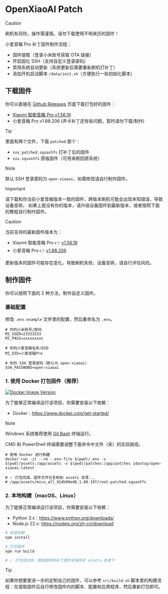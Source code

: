 # OpenXiaoAI Patch

> [!CAUTION]
> 刷机有风险，操作需谨慎。请勿下载使用不明来历的固件！

小爱音箱 Pro 补丁固件制作流程：
- 固件提取（登录小米账号获取 OTA 链接）
- 开启固化 SSH（支持自定义登录密码）
- 禁用系统自动更新（系统更新后需要重新刷机打补丁）
- 添加开机启动脚本 `/data/init.sh`（方便执行一些初始化脚本）

## 下载固件

你可以直接在 [Github Releases](https://github.com/idootop/open-xiaoai/releases) 页面下载打包好的固件：
- [Xiaomi 智能音箱 Pro v1.56.19](https://github.com/idootop/open-xiaoai/releases/tag/OH2P_1.56.19)
- 小爱音箱 Pro v1.88.206 (声卡补丁还有些问题，暂时请勿下载/制作)

> [!TIP]
> 里面有两个文件，下载 `patched` 那个：
> - `xxx_patched.squashfs` 打补丁后的固件
> - `xxx.squashfs` 原版固件（可用来刷回原系统）

> [!NOTE]
> 默认 SSH 登录密码为 `open-xiaoai`，如需修改请自行制作固件。


> [!IMPORTANT]
> 请下载和你当前小爱音箱版本一致的固件，跨版本刷机可能会出现未知错误，导致设备变砖。
> 如果上面没有你的版本，请升级设备固件到最新版本，或者按照下面的教程自行制作固件。

> [!CAUTION]
> 当前支持的最新固件版本为：
> - Xiaomi 智能音箱 Pro 👉 [v1.56.19](https://github.com/idootop/open-xiaoai/releases/tag/OH2P_1.56.19)
> - 小爱音箱 Pro 👉 [v1.88.206](https://github.com/idootop/open-xiaoai/releases/tag/LX06_1.88.206)
>
> 更新版本的固件可能存在变化，导致刷机失败，设备变砖，请自行评估风险。



## 制作固件

你可以按照下面的 2 种方法，制作自定义固件。

### 基础配置

修改 `.env.example` 文件里的配置，然后重命名为 `.env`。

```shell
# 你的小米账号/密码
MI_USER=23333333
MI_PASS=xxxxxxxxx

# 你的小爱音箱名称/DID
MI_DID=小爱音箱Pro

# 你的 SSH 登录密码（默认为 open-xiaoai）
SSH_PASSWORD=open-xiaoai
```

### 1. 使用 Docker 打包固件（推荐）

[![Docker Image Version](https://img.shields.io/docker/v/idootop/open-xiaoai?color=%23086DCD&label=docker%20image)](https://hub.docker.com/r/idootop/open-xiaoai)

为了能够正常编译运行该项目，你需要安装以下依赖：

- Docker：https://www.docker.com/get-started/

> [!NOTE]
> Windows 系统推荐使用 [Git Bash](https://git-scm.com/downloads) 终端运行。
> 
> CMD 和 PowerShell 终端需要调整下面命令中文件（夹）的实际路径。

```shell
# 使用 Docker 进行构建
docker run -it --rm --env-file $(pwd)/.env -v $(pwd)/assets:/app/assets -v $(pwd)/patches:/app/patches idootop/open-xiaoai:latest

# ✅ 打包完成，固件文件已复制到 assets 目录...
# /app/assets/mico_all_92db90ed6_1.88.197/root-patched.squashfs
```

### 2. 本地构建（macOS、Linux）

为了能够正常编译运行该项目，你需要安装以下依赖：

- Python 3.x：https://www.python.org/downloads/
- Node.js 22.x: https://nodejs.org/zh-cn/download

```bash
# 安装依赖
npm install

# 打包固件
npm run build

# ✅ 打包成功后，原始固件和补丁固件会保存在 assets 目录下
```

> [!TIP]
> 如果你想要更进一步的定制自己的固件，可以参考 `src/build.sh` 脚本里的构建流程：在提取固件后自行修改固件内的脚本、配置和应用程序，然后重新打包即可。

